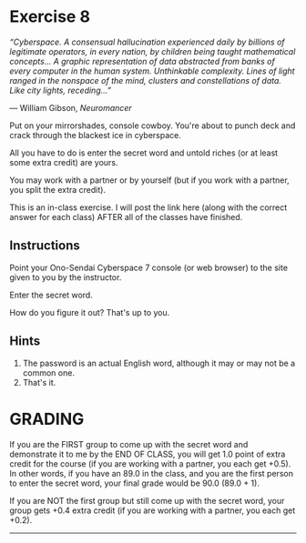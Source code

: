 # Exercise 8

_“Cyberspace. A consensual hallucination experienced daily by billions of legitimate operators, in every nation, by children being taught mathematical concepts... A graphic representation of data abstracted from banks of every computer in the human system. Unthinkable complexity. Lines of light ranged in the nonspace of the mind, clusters and constellations of data. Like city lights, receding...”_

― William Gibson, _Neuromancer_

Put on your mirrorshades, console cowboy.  You're about to punch deck and crack through the blackest ice in cyberspace.

All you have to do is enter the secret word and untold riches (or at least some extra credit) are yours.

You may work with a partner or by yourself (but if you work with a partner, you split the extra credit).

This is an in-class exercise.  I will post the link here (along with the correct answer for each class) AFTER all of the classes have finished.

## Instructions

Point your Ono-Sendai Cyberspace 7 console (or web browser) to the site given to you by the instructor.

Enter the secret word.

How do you figure it out?  That's up to you.

## Hints

1. The password is an actual English word, although it may or may not be a common one.
2. That's it.

# GRADING

If you are the FIRST group to come up with the secret word and demonstrate it to me by the END OF CLASS, you will get 1.0 point of extra credit for the course (if you are working with a partner, you each get +0.5).  In other words, if you have an 89.0 in the class, and you are the first person to enter the secret word, your final grade would be 90.0 (89.0 + 1).

If you are NOT the first group but still come up with the secret word, your group gets +0.4 extra credit (if you are working with a partner, you each get +0.2).

----